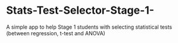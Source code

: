 # Stats-Test-Selector-Stage-1-
A simple app to help Stage 1 students with selecting statistical tests (between regression, t-test and ANOVA)
